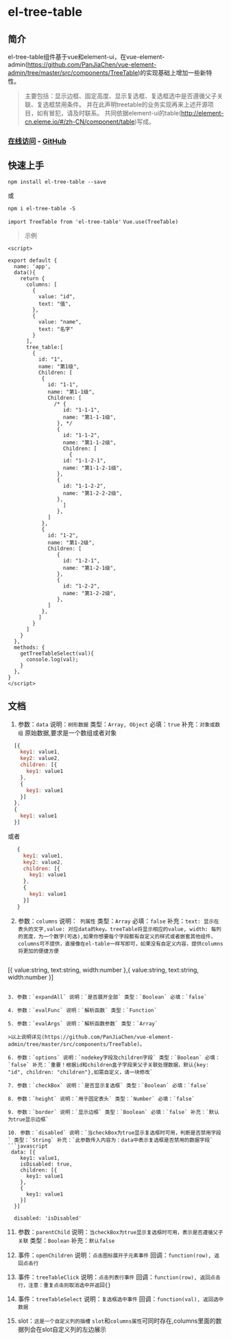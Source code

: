 # el-tree-table

## 简介

el-tree-table组件基于vue和element-ui，在vue-element-admin(https://github.com/PanJiaChen/vue-element-admin/tree/master/src/components/TreeTable)的实现基础上增加一些新特性。
>主要包括：显示边框、固定高度、显示复选框、复选框选中是否遵循父子关联、复选框禁用条件。
并在此声明treetable的业务实现再来上述开源项目，如有冒犯，请及时联系。
共同依据element-ui的table(http://element-cn.eleme.io/#/zh-CN/component/table)写成。

### [在线访问](http://tree-transfer.zhongxiang.shop/) - [GitHub](https://github.com/hql7/el-tree-table)

## 快速上手

`npm install el-tree-table --save`

或

`npm i el-tree-table -S`

`import TreeTable from 'el-tree-table'`
`Vue.use(TreeTable)`

> 示例
    <template>
      <div id="app" class="example">
        <treeTable :data="tree_table" :columns="columns" 
         checkBox expandAll parentChild border :options="{key:'id', children:'Children'}"
         @treeTableSelect="getTreeTableSelect" />
      </div>
    </template>

    <script>

    export default {
      name: 'app',
      data(){
        return {
          columns: [
            {
              value: "id",
              text: "值",
            },
            {
              value: "name",
              text: "名字"
            }
          ],
          tree_table:[
            {
              id: "1",
              name: "第1级",
              Children: [
               {
                 id: "1-1",
                 name: "第1-1级",
                 Children: [
                   /* {
                      id: "1-1-1",
                      name: "第1-1-1级",
                    }, */
                    {
                      id: "1-1-2",
                      name: "第1-1-2级",
                      Children: [
                        {
                      id: "1-1-2-1",
                      name: "第1-1-2-1级",
                    },
                    {
                      id: "1-1-2-2",
                      name: "第1-2-2-2级",
                    },
                      ]
                    },
                 ]
               },
               {
                 id: "1-2",
                 name: "第1-2级",
                 Children: [
                    {
                      id: "1-2-1",
                      name: "第1-2-1级",
                    },
                    {
                      id: "1-2-2",
                      name: "第1-2-2级",
                    },
                 ]
               },
              ]
            }
          ]
        }
      },
      methods: {
        getTreeTableSelect(val){
          console.log(val);
        }
      },
    }
    </script>

## 文档
1. 参数：`data` 说明：`树形数据` 类型：`Array, Object` 必填：`true` 补充：`对象或数组`
  原始数据,要求是一个数组或者对象
  ```javascript
    [{
      key1: value1,
      key2: value2,
      children: [{
        key1: value1
      },
      {
        key1: value1
      }]
    },
    {
      key1: value1
    }]
  ```
  或者
 ```javascript
    {
      key1: value1,
      key2: value2,
      children: [{
        key1: value1
      },
      {
        key1: value1
      }]
    }
  ```

2. 参数：`columns` 说明：` 列属性` 类型：`Array` 必填：`false` 补充：`text: 显示在表头的文字,value: 对应data的key。treeTable将显示相应的value, width: 每列的宽度，为一个数字(可选),如果你想要每个字段都有自定义的样式或者嵌套其他组件，columns可不提供，直接像在el-table一样写即可，如果没有自定义内容，提供columns将更加的便捷方便`
   ```javascript
  [{
    value:string,
    text:string,
    width:number
  },{
    value:string,
    text:string,
    width:number
  }]
  ```

3. 参数：`expandAll` 说明：`是否展开全部` 类型：`Boolean` 必填：`false`

4. 参数：`evalFunc` 说明：`解析函数` 类型：`Function`
 
5. 参数：`evalArgs` 说明：`解析函数参数` 类型：`Array`

>以上说明详见(https://github.com/PanJiaChen/vue-element-admin/tree/master/src/components/TreeTable)。

6. 参数：`options` 说明：`nodekey字段及children字段` 类型：`Boolean` 必填：`false` 补充：`重要！根据id和children盒子字段来父子关联处理数据，默认{key: "id", children: "children"},如需自定义，请一块修改`

7. 参数：`checkBox` 说明：`是否显示复选框` 类型：`Boolean` 必填：`false`

8. 参数：`height` 说明：`用于固定表头` 类型：`Number` 必填：`false`

9. 参数：`border` 说明：`显示边框` 类型：`Boolean` 必填：`false` 补充：`默认为true显示边框`

10. 参数：`disabled` 说明：`当checkBox为true显示复选框时可用，判断是否禁用字段` 类型：`String` 补充：`此参数传入内容为：data中表示复选框是否禁用的数据字段`
  ```javascript
   data: [{
      key1: value1,
      isDisabled: true, 
      children: [{
        key1: value1
      },
      {
        key1: value1
      }]
    }]

    disabled: 'isDisabled'
  ```

11. 参数：`parentChild` 说明：`当checkBox为true显示复选框时可用，表示是否遵循父子关联` 类型：`Boolean` 补充：`默认false`

12. 事件：`openChildren` 说明：`点击图标展开子元素事件` 回调：`function(row), 返回点击行`

13. 事件：`treeTableClick` 说明：`点击列表行事件` 回调：`function(row), 返回点击行，注意：重复点击则取消选中并返回{}`
 
14. 事件：`treeTableSelect` 说明：`复选框选中事件` 回调：`function(val), 返回选中数据`

15. slot：`这是一个自定义列的插槽` `slot`和`columns属性`可同时存在,columns里面的数据列会在slot自定义列的左边展示